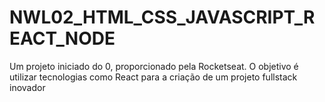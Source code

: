 # NWL02_HTML_CSS_JAVASCRIPT_REACT_NODE
 Um projeto iniciado do 0, proporcionado pela Rocketseat. O objetivo é utilizar tecnologias como React para a criação de um projeto fullstack inovador
